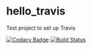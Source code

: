 # hello_travis
Test project to set up Travis

[![Codacy Badge](https://api.codacy.com/project/badge/Grade/9ff66a74edd04358b8b9a86e3c980077)](https://app.codacy.com/app/gmillotyahoo/hello_travis?utm_source=github.com&utm_medium=referral&utm_content=gmillotyahoo/hello_travis&utm_campaign=Badge_Grade_Dashboard)
[![Build Status](https://travis-ci.com/gmillotyahoo/hello_travis.svg?branch=master)](https://travis-ci.com/gmillotyahoo/hello_travis)







